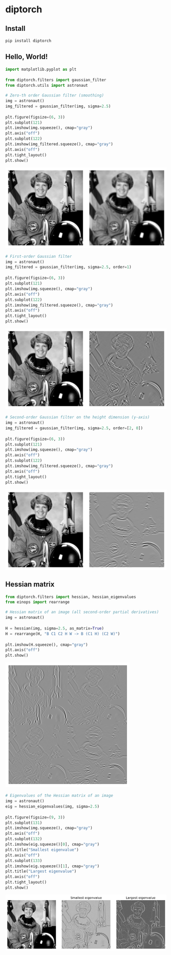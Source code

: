 diptorch
================

<!-- WARNING: THIS FILE WAS AUTOGENERATED! DO NOT EDIT! -->

## Install

``` sh
pip install diptorch
```

## Hello, World!

``` python
import matplotlib.pyplot as plt

from diptorch.filters import gaussian_filter
from diptorch.utils import astronaut
```

``` python
# Zero-th order Gaussian filter (smoothing)
img = astronaut()
img_filtered = gaussian_filter(img, sigma=2.5)

plt.figure(figsize=(6, 3))
plt.subplot(121)
plt.imshow(img.squeeze(), cmap="gray")
plt.axis("off")
plt.subplot(122)
plt.imshow(img_filtered.squeeze(), cmap="gray")
plt.axis("off")
plt.tight_layout()
plt.show()
```

![](index_files/figure-commonmark/cell-3-output-1.png)

``` python
# First-order Gaussian filter
img = astronaut()
img_filtered = gaussian_filter(img, sigma=2.5, order=1)

plt.figure(figsize=(6, 3))
plt.subplot(121)
plt.imshow(img.squeeze(), cmap="gray")
plt.axis("off")
plt.subplot(122)
plt.imshow(img_filtered.squeeze(), cmap="gray")
plt.axis("off")
plt.tight_layout()
plt.show()
```

![](index_files/figure-commonmark/cell-4-output-1.png)

``` python
# Second-order Gaussian filter on the height dimension (y-axis)
img = astronaut()
img_filtered = gaussian_filter(img, sigma=2.5, order=[2, 0])

plt.figure(figsize=(6, 3))
plt.subplot(121)
plt.imshow(img.squeeze(), cmap="gray")
plt.axis("off")
plt.subplot(122)
plt.imshow(img_filtered.squeeze(), cmap="gray")
plt.axis("off")
plt.tight_layout()
plt.show()
```

![](index_files/figure-commonmark/cell-5-output-1.png)

## Hessian matrix

``` python
from diptorch.filters import hessian, hessian_eigenvalues
from einops import rearrange
```

``` python
# Hessian matrix of an image (all second-order partial derivatives)
img = astronaut()

H = hessian(img, sigma=2.5, as_matrix=True)
H = rearrange(H, "B C1 C2 H W -> B (C1 H) (C2 W)")

plt.imshow(H.squeeze(), cmap="gray")
plt.axis("off")
plt.show()
```

![](index_files/figure-commonmark/cell-7-output-1.png)

``` python
# Eigenvalues of the Hessian matrix of an image
img = astronaut()
eig = hessian_eigenvalues(img, sigma=2.5)

plt.figure(figsize=(9, 3))
plt.subplot(131)
plt.imshow(img.squeeze(), cmap="gray")
plt.axis("off")
plt.subplot(132)
plt.imshow(eig.squeeze()[0], cmap="gray")
plt.title("Smallest eigenvalue")
plt.axis("off")
plt.subplot(133)
plt.imshow(eig.squeeze()[1], cmap="gray")
plt.title("Largest eigenvalue")
plt.axis("off")
plt.tight_layout()
plt.show()
```

![](index_files/figure-commonmark/cell-8-output-1.png)
